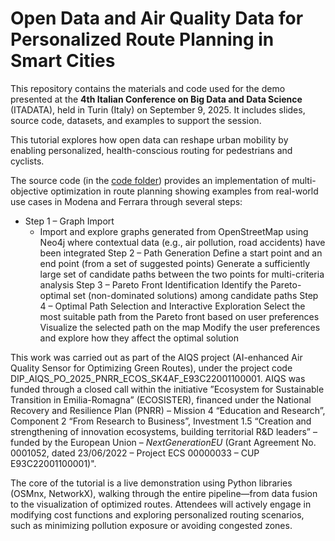 # Open Data and Air Quality Data for Personalized Route Planning in Smart Cities
This repository contains the materials and code used for the demo presented at the **4th Italian Conference on Big Data and Data Science** (ITADATA), held in Turin (Italy) on September 9, 2025. 
It includes slides, source code, datasets, and examples to support the session.


This tutorial explores how open data can reshape urban mobility by enabling personalized, health-conscious routing for pedestrians and cyclists.

The source code (in the [code folder](https://github.com/federicarollo/ITADATA25/tree/main/code)) provides an implementation of multi-objective optimization in route planning showing examples from real-world use cases in Modena and Ferrara through several steps:
- Step 1 – Graph Import
	- Import and explore graphs generated from OpenStreetMap using Neo4j where contextual data (e.g., air pollution, road accidents) have been integrated
Step 2 – Path Generation
Define a start point and an end point (from a set of suggested points)
Generate a sufficiently large set of candidate paths between the two points for multi-criteria analysis
Step 3 – Pareto Front Identification
Identify the Pareto-optimal set (non-dominated solutions) among candidate paths
Step 4 – Optimal Path Selection and Interactive Exploration
Select the most suitable path from the Pareto front based on user preferences
Visualize the selected path on the map
Modify the user preferences and explore how they affect the optimal solution



This work was carried out as part of the AIQS project (AI-enhanced Air Quality Sensor for Optimizing Green Routes), under the project code DIP_AIQS_PO_2025_PNRR_ECOS_SK4AF_E93C22001100001. AIQS was funded through a closed call within the initiative ”Ecosystem for Sustainable Transition in Emilia-Romagna” (ECOSISTER), financed under the National Recovery and Resilience Plan (PNRR) – Mission 4 “Education and Research”, Component 2 “From Research to Business”, Investment 1.5 “Creation and strengthening of innovation ecosystems, building territorial R&D leaders” – funded by the European Union – *NextGenerationEU* (Grant Agreement No. 0001052, dated 23/06/2022 – Project ECS 00000033 – CUP E93C22001100001)".


The core of the tutorial is a live demonstration using Python libraries (OSMnx, NetworkX), walking through the entire pipeline—from data fusion to the visualization of optimized routes. Attendees will actively engage in modifying cost functions and exploring personalized routing scenarios, such as minimizing pollution exposure or avoiding congested zones.
